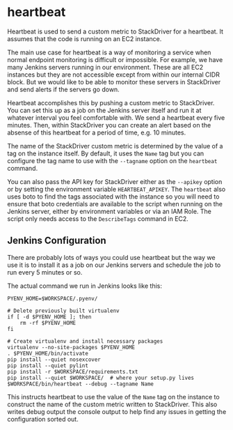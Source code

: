 heartbeat
=========

Heartbeat is used to send a custom metric to StackDriver for a heartbeat.
It assumes that the code is running on an EC2 instance.

The main use case for heartbeat is a way of monitoring a service when
normal endpoint monitoring is difficult or impossible.  For example, we
have many Jenkins servers running in our environment.  These are all EC2
instances but they are not accessible except from within our internal
CIDR block.  But we would like to be able to monitor these servers
in StackDriver and send alerts if the servers go down.

Heartbeat accomplishes this by pushing a custom metric to StackDriver.
You can set this up as a job on the Jenkins server itself and run it at
whatever interval you feel comfortable with.  We send a heartbeat every
five minutes.  Then, within StackDriver you can create an alert based on
the absense of this heartbeat for a period of time, e.g. 10 minutes.

The name of the StackDriver custom metric is determined by the value
of a tag on the instance itself.  By default, it uses the ``Name`` tag
but you can configure the tag name to use with the ``--tagname`` option
on the ``heartbeat`` command.

You can also pass the API key for StackDriver either as the ``--apikey``
option or by setting the environment variable ``HEARTBEAT_APIKEY``.  The
``heartbeat`` also uses boto to find the tags associated with the instance
so you will need to ensure that boto credentials are available to the script
when running on the Jenkins server, either by environment variables or via
an IAM Role.  The script only needs access to the ``DescribeTags`` command
in EC2.

Jenkins Configuration
---------------------

There are probably lots of ways you could use heartbeat but the way we
use it is to install it as a job on our Jenkins servers and schedule the job
to run every 5 minutes or so.

The actual command we run in Jenkins looks like this:

    PYENV_HOME=$WORKSPACE/.pyenv/
    
    # Delete previously built virtualenv
    if [ -d $PYENV_HOME ]; then
        rm -rf $PYENV_HOME
    fi

    # Create virtualenv and install necessary packages
    virtualenv --no-site-packages $PYENV_HOME
    . $PYENV_HOME/bin/activate
    pip install --quiet nosexcover
    pip install --quiet pylint
    pip install -r $WORKSPACE/requirements.txt
    pip install --quiet $WORKSPACE/  # where your setup.py lives
    $WORKSPACE/bin/heartbeat --debug --tagname Name

This instructs heartbeat to use the value of the ``Name`` tag on the
instance to construct the name of the custom metric written to StackDriver.
This also writes debug output the console output to help find any issues
in getting the configuration sorted out.
